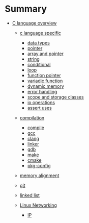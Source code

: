 # Summary

- [C language overview]()
    - [c language specific]()
        - [data types](c/lang/data_types.md)
        - [pointer](c/lang/pointer.md)
        - [array and pointer](c/lang/array_and_pointer.md)
        - [string](c/lang/string.md)
        - [conditional](c/lang/conditionals.md)
        - [loop](c/lang/loop.md)
        - [function pointer](c/lang/function_pointer.md)
        - [variadic function](c/lang/variadic_function.md)
        - [dynamic memory](c/lang/dynamic_memory.md)
        - [error handling](c/lang/error.md)
        - [scope and storage classes](c/lang/scope_storage_class.md)
        - [io operations](c/lang/io.md)
        - [assert uses](c/lang/assert.md)

    - [compilation]()
        - [compile](c/compilation/compile.md)
        - [gcc](c/compilation/gcc.md)
        - [clang](c/compilation/clang.md)
        - [linker](c/compilation/linker.md)
        - [gdb](c/compilation/gdb.md)
        - [make](c/compilation/make.md)
        - [cmake](c/compilation/cmake.md)
        - [pkg-config](c/compilation/pkg-config.md)
        
    - [memory alignment](c/memory_alignment.md)
    - [git](c/git/git.md)
    - [linked list](c/linked_list.md)
    - [Linux Networking](c/linux/networking/basics.md)
        - [IP](c/linux/networking/ip.md)

